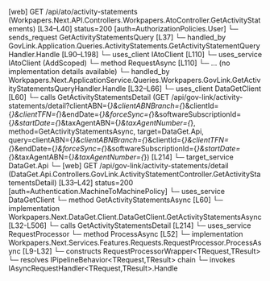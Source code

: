 [web] GET /api/ato/activity-statements  (Workpapers.Next.API.Controllers.Workpapers.AtoController.GetActivityStatements)  [L34–L40] status=200 [auth=AuthorizationPolicies.User]
  └─ sends_request GetActivityStatementsQuery [L37]
    └─ handled_by GovLink.Application.Queries.ActivityStatements.GetActivityStatementQueryHandler.Handle [L90–L198]
      └─ uses_client IAtoClient [L110]
      └─ uses_service IAtoClient (AddScoped)
        └─ method RequestAsync [L110]
          └─ ... (no implementation details available)
    └─ handled_by Workpapers.Next.ApplicationService.Queries.Workpapers.GovLink.GetActivityStatementsQueryHandler.Handle [L32–L66]
      └─ uses_client DataGetClient [L60]
        └─ calls GetActivityStatementsDetail (GET /api/gov-link/activity-statements/detail?clientABN={*}&clientABNBranch={*}&clientId={*}&clientTFN={*}&endDate={*}&forceSync={*}&softwareSubscriptionId={*}&startDate={*}&taxAgentABN={*}&taxAgentNumber={*}, method=GetActivityStatementsAsync, target=DataGet.Api, query=clientABN={*}&clientABNBranch={*}&clientId={*}&clientTFN={*}&endDate={*}&forceSync={*}&softwareSubscriptionId={*}&startDate={*}&taxAgentABN={*}&taxAgentNumber={*}) [L214]
          └─ target_service DataGet.Api
            └─ [web] GET /api/gov-link/activity-statements/detail  (DataGet.Api.Controllers.GovLink.ActivityStatementController.GetActivityStatementsDetail)  [L33–L42] status=200 [auth=Authentication.MachineToMachinePolicy]
      └─ uses_service DataGetClient
        └─ method GetActivityStatementsAsync [L60]
          └─ implementation Workpapers.Next.DataGet.Client.DataGetClient.GetActivityStatementsAsync [L32-L506]
            └─ calls GetActivityStatementsDetail [L214]
      └─ uses_service RequestProcessor
        └─ method ProcessAsync [L52]
          └─ implementation Workpapers.Next.Services.Features.Requests.RequestProcessor.ProcessAsync [L9-L32]
            └─ constructs RequestProcessorWrapper<TRequest,TResult>
            └─ resolves IPipelineBehavior<TRequest,TResult> chain
            └─ invokes IAsyncRequestHandler<TRequest,TResult>.Handle

